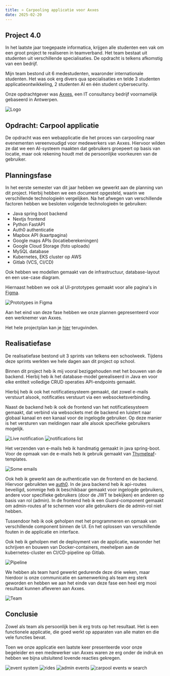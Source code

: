 ```yaml
---
title: ⭐ Carpooling applicatie voor Axxes
date: 2025-02-20
---
```


## Project 4.0

In het laatste jaar toegepaste informatica, krijgen alle studenten een vak om
een groot project te realiseren in teamverband. Het team bestaat uit studenten
uit verschillende specialisaties. De opdracht is telkens afkomstig van een bedrijf.

Mijn team bestond uit 6 medestudenten, waaronder internationale studenten. Het
was ook erg divers qua specialisaties en telde 3 studenten
applicatieontwikkeling, 2 studenten AI en één student cybersecurity.

Onze opdrachtgever was [Axxes](https://axxes.com/), een IT consultancy bedrijf
voornamelijk gebaseerd in Antwerpen.

![Logo](/img/projects/carpool_logo.webp)

## Opdracht: Carpool applicatie

De opdracht was een webapplicatie die het proces van carpooling naar evenementen
vereenvoudigd voor medewerkers van Axxes. Hiervoor wilden ze dat we een
AI-systeem maakten dat gebruikers groepeert op basis van locatie, maar ook
rekening houdt met de persoonlijke voorkeuren van de gebruiker.

## Planningsfase

In het eerste semester van dit jaar hebben we gewerkt aan de planning van dit
project. Hierbij hebben we een document opgesteld, waarin we verschillende
technologieën vergelijken. Na het afwegen van verschillende factoren hebben we
besloten volgende technologieën te gebruiken:

- Java spring boot backend
- Nextjs frontend
- Python FastAPI
- Auth0 authenticatie
- Mapbox API (kaartpagina)
- Google maps APIs (locatieberekeningen)
- Google Cloud Storage (foto uploads)
- MySQL database
- Kubernetes, EKS cluster op AWS
- Gitlab (VCS, CI/CD)

Ook hebben we modellen gemaakt van de infrastructuur, database-layout en een
use-case diagram.

Hiernaast hebben we ook al UI-prototypes gemaakt voor alle pagina's in
[Figma](http://figma.com/).

![Prototypes in Figma](/img/projects/carpool_prototypes.png)

Aan het eind van deze fase hebben we onze plannen gepresenteerd voor een werknemer van Axxes.

Het hele projectplan kan je [hier](/doc/projects/Carpool-Project-Plan.pdf) terugvinden.

## Realisatiefase

De realisatiefase bestond uit 3 sprints van telkens een schoolweek. Tijdens
deze sprints werkten we hele dagen aan dit project op school.

Binnen dit project heb ik mij vooral beziggehouden met het bouwen van de
backend. Hierbij heb ik het database-model gerealiseerd in Java en voor elke
entiteit volledige CRUD operaties API-endpoints gemaakt.

Hierbij heb ik ook het notificatiesysteem gemaakt, dat zowel e-mails verstuurt
alsook, notificaties verstuurt via een websocketsverbinding.

Naast de backend heb ik ook de frontend van het notificatiesysteem gemaakt, dat
verbind via websockets met de backend en luistert naar globaal kanaal en een
kanaal voor de ingelogde gebruiker. Op deze manier is het versturen van meldingen naar
alle alsook specifieke gebruikers mogelijk.

![Live notification](/img/projects/carpool_live_notification.png)
![notifications list](/img/projects/carpool_notifications.png)

Het verzenden van e-mails heb ik handmatig gemaakt in java spring-boot. Voor de
opmaak van de e-mails heb ik gebruik gemaakt van
[Thymeleaf](https://www.thymeleaf.org/)-templates.

![Some emails](/img/projects/carpool_emails.png)

Ook heb ik gewerkt aan de authenticatie van de frontend en de backend. Hiervoor
gebruikten we [auth0](https://auth0.com/). In de java backend heb ik api-routes
beveiligd, sommige heb ik beschikbaar gemaakt voor ingelogde gebruikers, andere
voor specifieke gebruikers (door de JWT te bekijken) en anderen op basis van
rol (admin).
In de frontend heb ik een _Guard_-component gemaakt om admin-routes af te
schermen voor alle gebruikers die de admin-rol niet hebben.

Tussendoor heb ik ook geholpen met het programmeren en opmaak van verschillende
component binnen de UI. En het oplossen van verschillende fouten in de applicatie en interface.

Ook heb ik geholpen met de deployment van de applicatie, waaronder het
schrijven en bouwen van Docker-containers, meehelpen aan de
kubernetes-cluster en CI/CD-pipeline op Gitlab.

![Pipeline](/img/projects/carpool_pipeline.png)

We hebben als team hard gewerkt gedurende deze drie weken, maar hierdoor is
onze communicatie en samenwerking als team erg sterk geworden en hebben we aan
het einde van deze fase een heel erg mooi resultaat kunnen afleveren aan Axxes.

![Team](/img/projects/carpool_team.jpg)

## Conclusie

Zowel als team als persoonlijk ben ik erg trots op het resultaat. Het is een
functionele applicatie, die goed werkt op apparaten van alle maten en die vele
functies bevat.

Toen we onze applicatie een laatste keer presenteerde voor onze begeleider en
een medewerker van Axxes waren ze erg onder de indruk en hebben we bijna
uitsluitend lovende reacties gekregen.

![event system](/img/projects/carpool_events.png)
![rides](/img/projects/carpool_rides.png)
![admin events](/img/projects/carpool_admin_events.png)
![carpool events w search](/img/projects/carpool_events_search.png)
